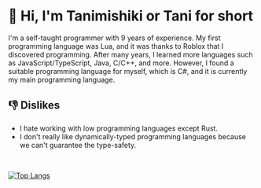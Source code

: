 # 👋 Hi, I'm Tanimishiki or Tani for short

I'm a self-taught programmer with 9 years of experience.
My first programming language was Lua, and it was thanks to Roblox that I discovered programming.
After many years, I learned more languages such as JavaScript/TypeScript, Java, C/C++, and more. However, I found a suitable programming language for myself, which is C#, and it is currently my main programming language.

## 👎 Dislikes
- I hate working with low programming languages except Rust.
- I don't really like dynamically-typed programming languages because we can't guarantee the type-safety.

<br>

[![Top Langs](https://github-readme-stats.vercel.app/api/top-langs/?username=tanimishiki&layout=donut-vertical)](https://github.com/anuraghazra/github-readme-stats)
